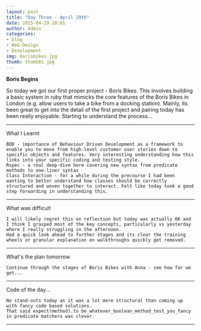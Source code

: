 ```yaml
---
layout: post
title: "Day Three - April 29th"
date: 2015-04-29 20:01
author: Admin
categories: 
- blog 
- Web-Design
- Development
img: borisbikes.jpg
thumb: thumb01.jpg
---
```


<b>Boris Begins</b>

So today we got our first proper project - Boris Bikes. 
This involves building a basic system in ruby that mimicks the core features of the Boris Bikes in London (e.g. allow users to take a bike from a docking station).
Mainly, its been great to get into the detail of the first project and pairing today has been really enjoyable.
Starting to understand the process...

****

What I Learnt

	BDD - importance of Behaviour Driven Development as a framework to enable you to move from high-level customer user stories down to specific objects and features. Very interesting understanding how this links into your specific coding and testing style.
	Rspec - a real deep-dive here covering new syntax from predicate methods to one-liner syntax
	Class Interaction - for a while during the precourse I had been wanting to better understand how classes should be correctly structured and woven together to interact. Felt like today took a good step forwarding in understanding this.

****

What was difficult

	I will likely regret this on reflection but today was actually OK and I think I grasped most of the key concepts, particularly vs yesterday where I really struggling in the afternoon.
	Had a quick look ahead to further stages and its clear the training wheels or granular explanation on walkthroughs quickly get removed.

****

What's the plan tomorrow

	Continue through the stages of Boris Bikes with Anna - see how far we get...

****

Code of the day...

	No stand-outs today as it was a lot more structural than coming up with fancy code based solutions. 
	That said expect(method).to be_whatever_boolean_method_test_you_fancy in predicate matchers was clever.

****
<!--more-->



[hampden]: https://github.com/jekyll/jekyll
